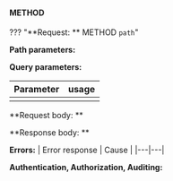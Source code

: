 
#### METHOD

??? "**Request: ** METHOD `path`"

**Path parameters:**

**Query parameters:**

| Parameter | usage |
|---|---|
|  |  |

**Request body: **

**Response body: **

**Errors:**
| Error response | Cause |
|---|---|


**Authentication, Authorization, Auditing:**